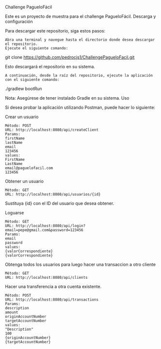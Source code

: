 Challenge PagueloFácil

Este es un proyecto de muestra para el challenge PagueloFácil.
Descarga y configuración

Para descargar este repositorio, siga estos pasos:

    Abra una terminal y navegue hasta el directorio donde desea descargar el repositorio.
    Ejecute el siguiente comando:

git clone https://github.com/pedrocjs1/ChallengePagueloFacil.git

Esto descargará el repositorio en su sistema.

    A continuación, desde la raíz del repositorio, ejecute la aplicación con el siguiente comando:

./gradlew bootRun

Nota: Asegúrese de tener instalado Gradle en su sistema.
Uso


Si desea probar la aplicación utilizando Postman, puede hacer lo siguiente:

Crear un usuario

    Método: POST
    URL: http://localhost:8080/api/createClient
    Params: 
    firstName 
    lastName
    email
    123456
    values: 
    FirstName
    LastName
    email@paguelofacil.com
    123456


Obtener un usuario

    Método: GET
    URL: http://localhost:8080/api/usuarios/{id}

Sustituya {id} con el ID del usuario que desea obtener.

Loguarse

    Método: GET
    URL: http://localhost:8080/api/login?email=pepe@gmail.com&password=123456
    Params: 
    email 
    password
    values: 
    {valorCorrespondiente}
    {valorCorrespondiente}
   
    

Obtenga todos los usuarios para luego hacer una transaccion a otro cliente

    Método: GET
    URL: http://localhost:8080/api/clients

Hacer una transferencia a otra cuenta existente. 

    Método: POST
    URL: http://localhost:8080/api/transactions
    Params: 
    description 
    amount
    originAccountNumber
    targetAccountNumber
    values: 
    "Description"
    100
    {originAccountNumber}
    {targetAccountNumber}
    
